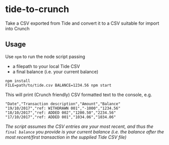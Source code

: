 # tide-to-crunch

Take a CSV exported from Tide and convert it to a CSV suitable for import into Crunch

## Usage

Use `npm` to run the node script passing
- a filepath to your local Tide CSV
- a final balance (i.e. your current balance)

```
npm install
FILE=path/to/tide.csv BALANCE=1234.56 npm start
```

This will print (Crunch friendly) CSV formatted text to the console, e.g.
```
"Date","Transaction description","Amount","Balance"
"19/10/2017","ref: WITHDRAWN 001","-1000","1234.56"
"18/10/2017","ref: ADDED 002","1200.50","2234.56"
"17/10/2017","ref: ADDED 001","1034.06","1034.06"
```

*The script assumes the CSV entries are your most recent, and thus the `final balance` you provide is your current balance (i.e. the balance after the most recent/first transaction in the supplied Tide CSV file)*
